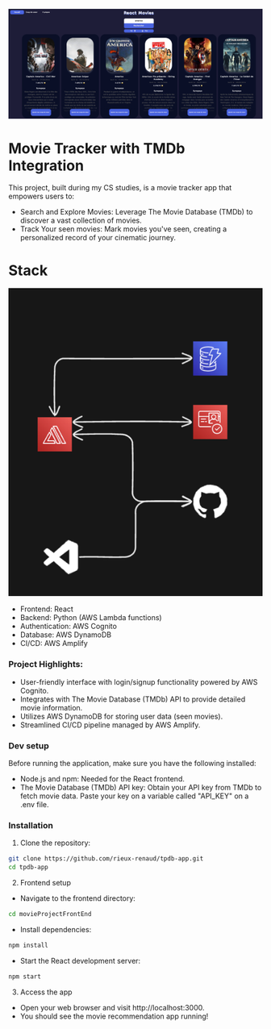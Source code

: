![tmdb-app](src/assets/images/tmdb-app.png)

# Movie Tracker with TMDb Integration

This project, built during my CS studies, is a movie tracker app that empowers users to:

- Search and Explore Movies: Leverage The Movie Database (TMDb) to discover a vast collection of movies.
- Track Your seen movies: Mark movies you've seen, creating a personalized record of your cinematic journey.

# Stack

![tmdb-app](src/assets/images/stack.png)

- Frontend: React
- Backend: Python (AWS Lambda functions)
- Authentication: AWS Cognito
- Database: AWS DynamoDB
- CI/CD: AWS Amplify

### Project Highlights:

- User-friendly interface with login/signup functionality powered by AWS Cognito.
- Integrates with The Movie Database (TMDb) API to provide detailed movie information.
- Utilizes AWS DynamoDB for storing user data (seen movies).
- Streamlined CI/CD pipeline managed by AWS Amplify.

### Dev setup

Before running the application, make sure you have the following installed:

- Node.js and npm: Needed for the React frontend.
- The Movie Database (TMDb) API key: Obtain your API key from TMDb to fetch movie data. Paste your key on a variable called "API_KEY" on a .env file.

### Installation

1. Clone the repository:

```sh
git clone https://github.com/rieux-renaud/tpdb-app.git
cd tpdb-app
```

2. Frontend setup

- Navigate to the frontend directory:

```sh
cd movieProjectFrontEnd
```

- Install dependencies:

```sh
npm install
```

- Start the React development server:

```sh
npm start
```

3. Access the app

- Open your web browser and visit http://localhost:3000.
- You should see the movie recommendation app running!
